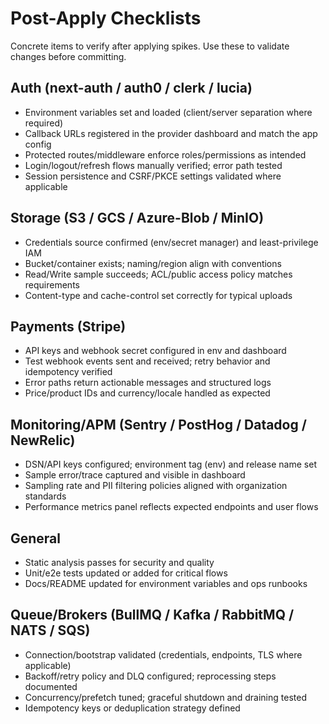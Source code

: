 # Post-Apply Checklists

Concrete items to verify after applying spikes. Use these to validate changes before committing.

## Auth (next-auth / auth0 / clerk / lucia)
- Environment variables set and loaded (client/server separation where required)
- Callback URLs registered in the provider dashboard and match the app config
- Protected routes/middleware enforce roles/permissions as intended
- Login/logout/refresh flows manually verified; error path tested
- Session persistence and CSRF/PKCE settings validated where applicable

## Storage (S3 / GCS / Azure-Blob / MinIO)
- Credentials source confirmed (env/secret manager) and least-privilege IAM
- Bucket/container exists; naming/region align with conventions
- Read/Write sample succeeds; ACL/public access policy matches requirements
- Content-type and cache-control set correctly for typical uploads

## Payments (Stripe)
- API keys and webhook secret configured in env and dashboard
- Test webhook events sent and received; retry behavior and idempotency verified
- Error paths return actionable messages and structured logs
- Price/product IDs and currency/locale handled as expected

## Monitoring/APM (Sentry / PostHog / Datadog / NewRelic)
- DSN/API keys configured; environment tag (env) and release name set
- Sample error/trace captured and visible in dashboard
- Sampling rate and PII filtering policies aligned with organization standards
- Performance metrics panel reflects expected endpoints and user flows

## General
- Static analysis passes for security and quality
- Unit/e2e tests updated or added for critical flows
- Docs/README updated for environment variables and ops runbooks

## Queue/Brokers (BullMQ / Kafka / RabbitMQ / NATS / SQS)
- Connection/bootstrap validated (credentials, endpoints, TLS where applicable)
- Backoff/retry policy and DLQ configured; reprocessing steps documented
- Concurrency/prefetch tuned; graceful shutdown and draining tested
- Idempotency keys or deduplication strategy defined

